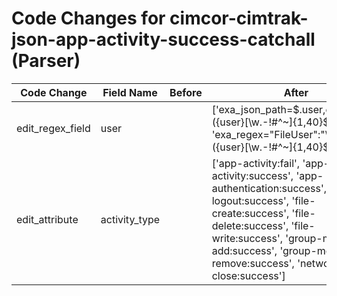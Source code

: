 # Code Changes for cimcor-cimtrak-json-app-activity-success-catchall (Parser)

| Code Change | Field Name | Before | After |
|-------------|------------|--------|-------|
| edit_regex_field | user |  | ['exa_json_path=$.user,exa_regex=({user}[\w\.\-\!\#\^\~]{1,40}\$?)', 'exa_regex="FileUser":"\w+:\s*({user}[\w\.\-\!\#\^\~]{1,40}\$?)"'] |
| edit_attribute | activity_type |  | ['app-activity:fail', 'app-activity:success', 'app-authentication:success', 'app-logout:success', 'file-create:success', 'file-delete:success', 'file-write:success', 'group-member-add:success', 'group-member-remove:success', 'network-close:success'] |